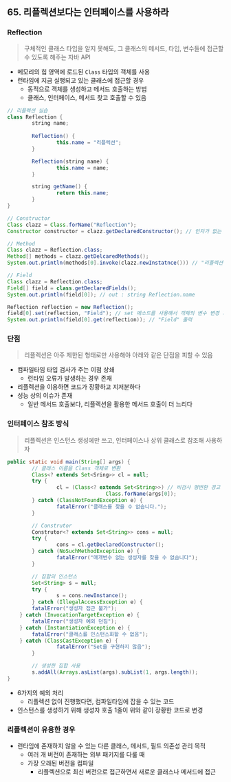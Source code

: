 ## 65. 리플렉션보다는 인터페이스를 사용하라

### Reflection

> 구체적인 클래스 타입을 알지 못해도, 그 클래스의 메서드, 타입, 변수들에 접근할 수 있도록 해주는 자바 API
>
- 메모리의 힙 영역에 로드된 `Class` 타입의 객체를 사용
- 런타임에 지금 실행되고 있는 클래스에 접근할 경우
    - 동적으로 객체를 생성하고 메서드 호출하는 방법
    - 클래스, 인터페이스, 메서드 찾고 호출할 수 있음

```java
// 리플렉션 실습
class Reflection {
		string name;
	
		Reflection() {
				this.name = "리플렉션";
		}

		Reflection(string name) {
				this.name = name;
		}

		string getName() {
				return this.name;
		}
}

// Constructor
Class clazz = Class.forName("Reflection");
Constructor constructor = clazz.getDeclaredConstructor(); // 인자가 없는 생성자 호출

// Method
Class clazz = Reflection.class;
Method[] methods = clazz.getDelcaredMethods();
System.out.println(methods[0].invoke(clazz.newInstatnce())) // "리플렉션" 출력

// Field
Class clazz = Reflection.class;
Field[] field = class.getDeclaredFields();
System.out.println(field[0]); // out : string Reflection.name

Reflection reflection = new Reflection();
field[0].set(reflection, "Field"); // set 메소드를 사용해서 객체의 변수 변경 가능
System.out.println(field[0].get(reflection)); // "Field" 출력
```

### 단점

> 리플렉션은 아주 제한된 형태로만 사용해야 아래와 같은 단점을 피할 수 있음
>
- 컴파일타임 타입 검사가 주는 이점 상쇄
    - 런타임 오류가 발생하는 경우 존재
- 리플렉션을 이용하면 코드가 장황하고 지저분하다
- 성능 상의 이슈가 존재
    - 일반 메서드 호출보다, 리플렉션을 활용한 메서드 호출이 더 느리다

### 인터페이스 참조 방식

> 리플렉션은 인스턴스 생성에만 쓰고, 인터페이스나 상위 클래스로 참조해 사용하자
>

```java
public static void main(String[] args) {
		// 클래스 이름을 Class 객체로 변환
		Class<? extends Set<Sring>> cl = null;
		try {
				cl = (Class<? extends Set<String>>) // 비검사 형변환 경고
								Class.forName(args[0]);
		} catch (ClassNotFoundException e) {
				fatalError("클래스를 찾을 수 없습니다.");
		}

		// Construtor
		Construtor<? extends Set<String>> cons = null;
		try {
				cons = cl.getDeclaredConstructor();
		} catch (NoSuchMethodException e) {
				fatalError("매개변수 없는 생성자를 찾을 수 없습니다");
		}

		// 집합의 인스턴스
		Set<String> s = null;
		try {
				s = cons.newInstance();
		} catch (IllegalAccessException e) {
        fatalError("생성자 접근 불가");
    } catch (InvocationTargetException e) {
        fatalError("생성자 예외 던짐");
    } catch (InstantiationException e) {
        fatalError("클래스를 인스턴스화할 수 없음");
    } catch (ClassCastException e) {
				fatalError("Set을 구현하지 않음");
		}

		// 생성한 집합 사용
		s.addAll(Arrays.asList(args).subList(1, args.length));
}
```

- 6가지의 예외 처리
    - 리플렉션 없이 진행했다면, 컴파일타임에 잡을 수 있는 코드
- 인스턴스를 생성하기 위해 생성자 호출 1줄이 위와 같이 장황한 코드로 변경

### 리플렉션이 유용한 경우

- 런타임에 존재하지 않을 수 있는 다른 클래스, 메서드, 필드 의존성 관리 목적
    - 여러 개 버전이 존재하는 외부 패키지를 다룰 때
    - 가장 오래된 버전을 컴파일
        - 리플렉션으로 최신 버전으로 접근하면서 새로운 클래스나 메서드에 접근